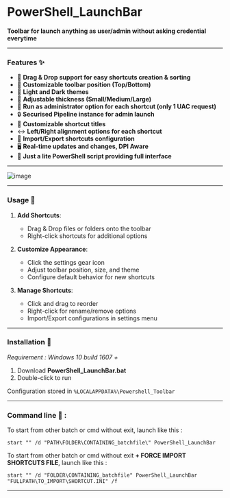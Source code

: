 # PowerShell_LaunchBar

**Toolbar for launch anything as user/admin without asking credential everytime**

--------------------

### Features ✨ 

- 🎯 **Drag & Drop support for easy shortcuts creation & sorting**
- 🔄 **Customizable toolbar position (Top/Bottom)**
- 🎨 **Light and Dark themes**
- 📏 **Adjustable thickness (Small/Medium/Large)**
- 🔑 **Run as administrator option for each shortcut (only 1 UAC request)**
- 🔒 **Securised Pipeline instance for admin launch**
- 📝 **Customizable shortcut titles**
- ↔️ **Left/Right alignment options for each shortcut**
- 💾 **Import/Export shortcuts configuration**
- 🖥️ **Real-time updates and changes, DPI Aware**
- 🚀 **Just a lite PowerShell script providing full interface**

--------------------

![image](https://github.com/user-attachments/assets/a80468f3-a77c-4b53-9ffc-5122dcc06efb)

--------------------

### Usage 📝

1. **Add Shortcuts**:
   - Drag & Drop files or folders onto the toolbar
   - Right-click shortcuts for additional options

2. **Customize Appearance**:
   - Click the settings gear icon
   - Adjust toolbar position, size, and theme
   - Configure default behavior for new shortcuts

3. **Manage Shortcuts**:
   - Click and drag to reorder
   - Right-click for rename/remove options
   - Import/Export configurations in settings menu

--------------------

### Installation 🔧

_Requirement : Windows 10 build 1607 +_

1. Download **PowerShell_LaunchBar.bat**
2. Double-click to run

Configuration stored in `%LOCALAPPDATA%\Powershell_Toolbar`

--------------------

### Command line 💉 :

To start from other batch or cmd without exit, launch like this :  
```
start "" /d "PATH\FOLDER\CONTAINING_batchfile\" PowerShell_LaunchBar
```

To start from other batch or cmd without exit **+ FORCE IMPORT SHORTCUTS FILE**, launch like this :  
```
start "" /d "FOLDER\CONTAINING_batchfile" PowerShell_LaunchBar "FULLPATH\TO_IMPORT\SHORTCUT.INI" /f
```

--------------------

